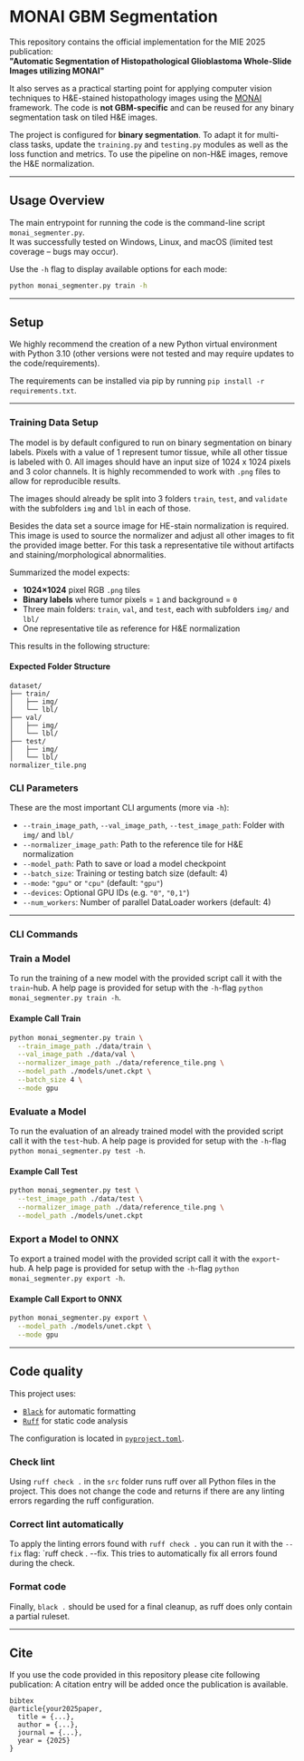 # MONAI GBM Segmentation

This repository contains the official implementation for the MIE 2025 publication:  
**"Automatic Segmentation of Histopathological Glioblastoma Whole-Slide Images utilizing MONAI"**

It also serves as a practical starting point for applying computer vision techniques to H&E-stained histopathology images using the [MONAI](https://monai.io/) framework. The code is **not GBM-specific** and can be reused for any binary segmentation task on tiled H&E images.

The project is configured for **binary segmentation**. To adapt it for multi-class tasks, update the `training.py` and `testing.py` modules as well as the loss function and metrics. To use the pipeline on non-H&E images, remove the H&E normalization.

---- 
## Usage Overview
The main entrypoint for running the code is the command-line script `monai_segmenter.py`.  
It was successfully tested on Windows, Linux, and macOS (limited test coverage – bugs may occur).

Use the `-h` flag to display available options for each mode:
```bash
python monai_segmenter.py train -h
```

---

## Setup
We highly recommend the creation of a new Python virtual environment with Python 3.10 (other versions were not tested and may require updates to the code/requirements).

The requirements can be installed via pip by running  `pip install -r requirements.txt`.

---

### Training Data Setup
The model is by default configured to run on binary segmentation on binary labels. Pixels with a value of 1 represent tumor tissue, while all other tissue is labeled with 0. All images should have an input size of 1024 x 1024 pixels and 3 color channels. It is highly recommended to work with `.png` files to allow for reproducible results.

The images should already be split into 3 folders `train`, `test`, and `validate` with the subfolders `img` and `lbl` in each of those. 

Besides the data set a source image for HE-stain normalization is required. This image is used to source the normalizer and adjust all other images to fit the provided image better. For this task a representative tile without artifacts and staining/morphological abnormalities. 

Summarized the model expects:
- **1024×1024** pixel RGB `.png` tiles
- **Binary labels** where tumor pixels = `1` and background = `0`
- Three main folders: `train`, `val`, and `test`, each with subfolders `img/` and `lbl/`
- One representative tile as reference for H&E normalization

This results in the following structure:
#### Expected Folder Structure
```
dataset/
├── train/
│   ├── img/
│   └── lbl/
├── val/
│   ├── img/
│   └── lbl/
├── test/
│   ├── img/
│   └── lbl/
normalizer_tile.png
```

### CLI Parameters

These are the most important CLI arguments (more via `-h`):

- `--train_image_path`, `--val_image_path`, `--test_image_path`: Folder with `img/` and `lbl/`
- `--normalizer_image_path`: Path to the reference tile for H&E normalization
- `--model_path`: Path to save or load a model checkpoint
- `--batch_size`: Training or testing batch size (default: 4)
- `--mode`: `"gpu"` or `"cpu"` (default: `"gpu"`)
- `--devices`: Optional GPU IDs (e.g. `"0"`, `"0,1"`)
- `--num_workers`: Number of parallel DataLoader workers (default: 4)

---

### CLI Commands

### Train a Model
To run the training of a new model with the provided script call it with the `train`-hub. A help page is provided for setup with the `-h`-flag `python monai_segmenter.py train -h`.

#### Example Call Train
```bash
python monai_segmenter.py train \
  --train_image_path ./data/train \
  --val_image_path ./data/val \
  --normalizer_image_path ./data/reference_tile.png \
  --model_path ./models/unet.ckpt \
  --batch_size 4 \
  --mode gpu
```

### Evaluate a Model
To run the evaluation of an already trained model with the provided script call it with the `test`-hub. A help page is provided for setup with the `-h`-flag `python monai_segmenter.py test -h`.


#### Example Call Test
```bash
python monai_segmenter.py test \
  --test_image_path ./data/test \
  --normalizer_image_path ./data/reference_tile.png \
  --model_path ./models/unet.ckpt
```

### Export a Model to ONNX
To export a trained model with the provided script call it with the `export`-hub. A help page is provided for setup with the `-h`-flag `python monai_segmenter.py export -h`.


#### Example Call Export to ONNX
```bash
python monai_segmenter.py export \
  --model_path ./models/unet.ckpt \
  --mode gpu
```

---

## Code quality
This project uses:
- [`Black`](https://black.readthedocs.io/) for automatic formatting
- [`Ruff`](https://docs.astral.sh/ruff/) for static code analysis

The configuration is located in [`pyproject.toml`](./pyproject.toml).

### Check lint
Using `ruff check .` in the `src` folder runs ruff over all Python files in the project. This does not change the code and returns if there are any linting errors regarding the ruff configuration.

### Correct lint automatically
To apply the linting errors found with `ruff check .` you can run it with the `--fix` flag:  `ruff check . --fix.
This tries to automatically fix all errors found during the check.

### Format code
Finally, `black .` should be used for a final cleanup, as ruff does only contain a partial ruleset.

----
## Cite
If you use the code provided in this repository please cite following publication: 
A citation entry will be added once the publication is available.
```
bibtex
@article{your2025paper,
  title = {...},
  author = {...},
  journal = {...},
  year = {2025}
}
```